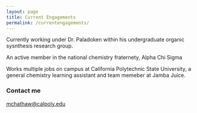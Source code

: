 ```yaml
---
layout: page
title: Current Engagements
permalink: /currentengagements/
---
```


Currently working under Dr. Paladoken within his undergraduate organic sysnthesis research group.

An active member in the national chemistry fraternety, Alpha Chi Sigma

Works multiple jobs on campus at California Polytechnic State University, a general chemistry learning assistant and team memeber at Jamba Juice.



### Contact me

[mchathaw@calpoly.edu](mailto:mchathaw@calpoly.edu)
